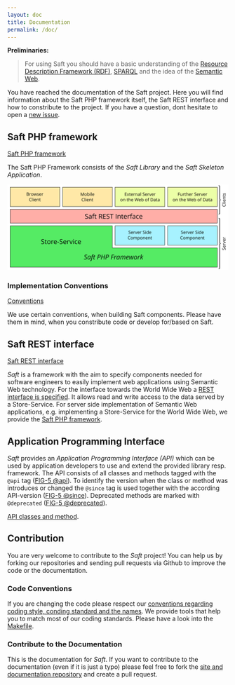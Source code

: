 ```yaml
---
layout: doc
title: Documentation
permalink: /doc/
---
```


**Preliminaries:**

> For using Saft you should have a basic understanding of the [Resource Description Framework (RDF)](https://en.wikipedia.org/wiki/Resource_Description_Framework), [SPARQL](https://en.wikipedia.org/wiki/SPARQL) and the idea of the [Semantic Web](https://en.wikipedia.org/wiki/Semantic_Web).

You have reached the documentation of the Saft project. Here you will find information about the Saft PHP framework itself, the Saft REST interface and how to constribute to the project. If you have a question, dont hesitate to open a [new issue](https://github.com/SaftIng/Saft/issues/new).

## Saft PHP framework

<a class="btn" href="phpframework">Saft PHP framework</a>

The Saft PHP Framework consists of the *Saft Library* and the *Saft Skeleton Application*.

![Structure of the whole Saft Framework](StructureOfSaft.svg)

### Implementation Conventions

<a class="btn" href="phpframework/implementation-conventions">Conventions</a>

We use certain conventions, when building Saft components. Please have them in mind, when you constribute code or develop for/based on Saft.

## Saft REST interface

<a class="btn" href="restinterface">Saft REST interface</a>

_Saft_ is a framework with the aim to specify components needed for software engineers to easily implement web applications using Semantic Web technology.
For the interface towards the World Wide Web a [REST interface is specified](restinterface).
It allows read and write access to the data served by a Store-Service.
For server side implementation of Semantic Web applications, e.g. implementing a Store-Service for the World Wide Web, we provide the [Saft PHP framework](phpframework).

## Application Programming Interface

_Saft_ provides an _Application Programming Interface (API)_ which can be used by application developers to use and extend the provided library resp. framework.
The API consists of all classes and methods tagged with the `@api` tag ([FIG-5 @api](https://github.com/phpDocumentor/fig-standards/blob/master/proposed/phpdoc.md#81-api)). To identify the version when the class or method was introduces or changed the `@since` tag is used together with the according API-version ([FIG-5 @since](https://github.com/phpDocumentor/fig-standards/blob/master/proposed/phpdoc.md#817-since)). Deprecated methods are marked with `@deprecated` ([FIG-5 @deprecated](https://github.com/phpDocumentor/fig-standards/blob/master/proposed/phpdoc.md#85-deprecated)).

[API classes and method](apiinfo).

## Contribution

You are very welcome to contribute to the _Saft_ project! You can help us by forking our repositories and sending pull requests via Github to improve the code or the documentation.

### Code Conventions

If you are changing the code please respect our [conventions regarding coding style, conding standard and the names](phpframework/conventions). We provide tools that help you to match most of our coding standards. Please have a look into the [Makefile](https://github.com/SaftIng/Saft/blob/master/Makefile).

### Contribute to the Documentation
This is the documentation for _Saft_. If you want to contribute to the documentation (even if it is just a typo) please feel free to fork the [site and documentation repository](https://github.com/SaftIng/safting.github.io) and create a pull request.

